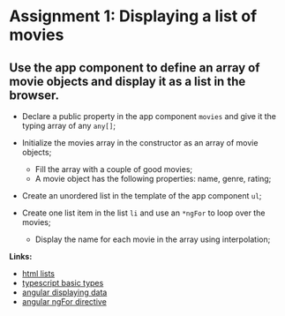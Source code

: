 Assignment 1: Displaying a list of movies
==============================================

## Use the app component to define an array of movie objects and display it as a list in the browser.

- Declare a public property in the app component `movies` and give it the typing array of any `any[]`;
- Initialize the movies array in the constructor as an array of movie objects;
  - Fill the array with a couple of good movies;
  - A movie object has the following properties: name, genre, rating;


- Create an unordered list in the template of the app component `ul`;
- Create one list item in the list `li` and use an `*ngFor` to loop over the movies;
  - Display the name for each movie in the array using interpolation;

**Links:**  
- [html lists](http://www.w3schools.com/html/html_lists.asp)
- [typescript basic types](https://www.typescriptlang.org/docs/handbook/basic-types.html)
- [angular displaying data](https://angular.io/docs/ts/latest/guide/displaying-data.html)
- [angular ngFor directive](https://angular-2-training-book.rangle.io/handout/directives/ng_for_directive.html)
